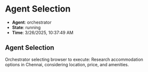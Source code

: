 # Agent Selection

- **Agent**: orchestrator
- **State**: running
- **Time**: 3/26/2025, 10:37:49 AM

## Agent Selection

Orchestrator selecting browser to execute: Research accommodation options in Chennai, considering location, price, and amenities.

